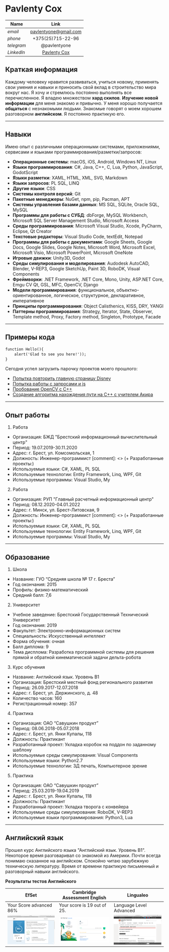 # Pavlenty Cox

Name       | Link
-----------|:----------------------:
*email*    | pavlentyone@gmail.com
*phone*    | +375(25)715-22-96
*telegram* | @pavlentyone
*LinkedIn* | [Pavlenty Cox](https://www.linkedin.com/in/pavlenty-cox-963b23192)

## Краткая информация
Каждому человеку нравится развиваться, учиться новому, применять свои умения и навыки и приносить свой вклад в строительство мира вокруг нас. Я хочу и стремлюсь постоянно выполнять все перечисленное. 
Я владею множеством **хард скилов**. **Изучение новой информации** для меня знакомо и привычно. У меня хорошо получается **общаться** с незнакомыми людьми. Знакомые говорят о моем хорошем разговорном **английском**. Я постоянно практикую его.

---
## Навыки
Имею опыт с различными операционными системами, приложениями, сервисами и языками программирования/разметки/запросов:
* **Операционные системы**: macOS, iOS, Android, Windows NT, Linux
* **Языки программирования**: C#, Java, C++, C, Lua, Python, JavaScript, GodotScript
* **Языки разметки**: XAML, HTML, XML, SVG, Markdown
* **Языки запросов**: PL SQL, LINQ
* **Другие языки**: CSS
* **Cистемы контроля версий**: Git
* **Пакетные менеджеры**: NuGet, npm, pip, Pacman, APT
* **Системы управления базами данных**: MS SQL, SQLite, Oracle SQL, MySQL
* **Программы для работы с СУБД**: dbForge, MySQL Workbench, Microsoft SQL Server Management Studio, Microsoft Access
* **Среды программирования**: Microsoft Visual Studio, Xcode, PyCharm, Eclipse, Qt Creator
* **Текстовые редакторы**: Visual Studio Code, textEdit, Notepad
* **Программы для работы с документами**: Google Sheets, Google Docs, Google Slides, Google Notes, Microsoft Word, Microsoft Excel, Microsoft Visio, Microsoft PowerPoint, Microsoft OneNote
* **Игровые движки**: Unity3D, Godot
* **Среды симулирования и моделирования**: Audodesk AutoCAD, Blender, V-REP3, Google SketchUp, Paint 3D, RoboDK, Visual Components
* **Фреймворки**: .NET Framework, .NET Core, Mono, Unity, ASP.NET Core, Emgu CV Qt, GSL, MFC, OpenCV, Django
* **Модели программирования**: функциональное, объектно-ориентированное, логическое, структурное, декларативное, императивное
* **Принципы программирования**: Object Calisthenics, KISS, DRY, YANGI
* **Паттерны программирования**: Strategy, Iterator, State, Observer, Template method, Proxy, Factory method, Singleton, Prototype, Facade

---
## Примеры кода
```
function Hello(){
    alert('Glad to see you here!'));
}
```
Сегодня успел загрузить парочку проектов моего прошлого: 
* [Попытка повторить главную страницу Disney](https://github.com/pavlentyone/ssp1.git)
* [Попытка работы с запросами и js](https://github.com/pavlentyone/ssp4.git)
* [Пробование OpenCV с C++](https://github.com/pavlentyone/OpenCVProjects.git)
* [Создание алгоритма нахождения пути на C++ с учителем Акира](https://github.com/pavlentyone/AkiraLuckyDog.git)

---
## Опыт работы
1. Работа
+ Организация: БЖД "Брестский информационный вычислительный центр"
+ Период: 19.07.2019-30.11.2020
+ Адрес: г. Брест, ул. Комсомольская, 1
+ Должность: Инженер-программист
[comment]: <> (+ Разработанные проекты:)
+ Используемые языки: C#, XAML, PL SQL
+ Используемые технологии: Entity Framework, Linq, WPF, Git
+ Используемые программы: Visual Studio, My
2. Работа
+ Организация: РУП "Главный расчетный информационный центр"
+ Период: 08.12.2020-04.01.2022
+ Адрес: г. Минск, ул. Брест-Литовская, 9
+ Должность: Инженер-программист
[comment]: <> (+ Разработанные проекты:)
+ Используемые языки: C#, XAML, PL SQL
+ Используемые технологии: Entity Framework, Linq, WPF, Git
+ Используемые программы: Visual Studio, My

---
## Образование
1. Школа
* Название: ГУО “Средняя школа № 17 г. Бреста”
* Год окончания: 2015
* Профиль: физико-математический
* Средний балл: 7,6
2. Университет
+ Учебное заведение: Брестский Государственный Технический Университет
+ Год окончания: 2019
+ Факультет: Электронно-информационных систем
+ Специальность: Искусственный интеллект
+ Форма обучения: очная
+ Балл диплома: 9
+ Тема дисплома: Разработка программной системы для решения прямой и обратной кинематической задачи дельта-робота
3. Курс обучения
+ Название: Английский язык. Уровень B1
+ Организация: Брестский местный фонд регионального развития
+ Период: 26.09.2017-12.07.2018
+ Адрес: г. Брест, ул. Держинского, д. 48
+ Количество часов: 160
+ Регистрационный номер: 357
4. Практика
+ Организация: ОАО “Савушкин продукт”
+ Период: 08.06.2018-05.07.2018
+ Адрес: г. Брест, ул. Янки Купалы, 118
+ Должность: Практикант
+ Разработанный проект: Укладка коробок на поддон по заданному шаблону
+ Используемые среды симулирования: Visual Components
+ Используемые языки: Python2.7
+ Используемые технологии: 3Д печать, Компьютерное зрение
5. Практика
+ Организация: ОАО “Савушкин продукт”
+ Период: 25.03.2019-19.04.2019
+ Адрес: г. Брест, ул. Янки Купалы, 118
+ Должность: Практикант
+ Разработанный проект: Укладка творога с конвейера
+ Используемые среды симулирования: RoboDK, V-REP3
+ Используемые языки программирования: Python3, Lua

---
## Английский язык
Прошел курс Английского языка "Английский язык. Уровень B1". Некоторое время разговаривал со знакомой из Америки. Почти всегда понимаю сказанное на английском. Спокойно читаю зарубежную техническую литературу. Время от времени практикую письменный и разговорный навыки английского.

**Результаты тестов Английского**

EfSet                        | Cambridge Assessment English   | Lingualeo
-----------------------------|--------------------------------|------------------
Your Score advanced 86%      |Your score is 19 out of 25.     |Language Level Advanced
![EfSet](/img/Screen_Shot_2021-12-13_at_8.46.32_PM.png "Скрин результата теста EfSet") |![Lingualeo](/img/Screen_Shot_2022-01-03_at_3.04.24_PM.png "Скрин Lingualeo") |![Cambridge](/img/Screen_Shot_2021-11-22_at_7.31.21_PM.png "Скрин результата теста Cambridge Assessment English")